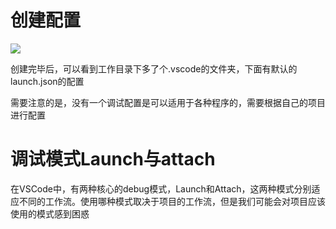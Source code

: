 # 创建配置
![](https://tva1.sinaimg.cn/large/008eGmZEgy1gmlx9dxx0qj30ga0c0jrr.jpg)

创建完毕后，可以看到工作目录下多了个.vscode的文件夹，下面有默认的launch.json的配置

需要注意的是，没有一个调试配置是可以适用于各种程序的，需要根据自己的项目进行配置

# 调试模式Launch与attach
在VSCode中，有两种核心的debug模式，Launch和Attach，这两种模式分别适应不同的工作流。使用哪种模式取决于项目的工作流，但是我们可能会对项目应该使用的模式感到困惑